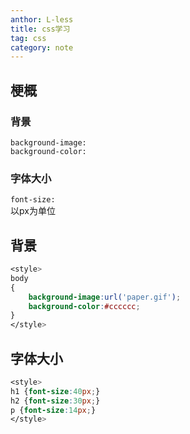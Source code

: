 ```yaml
---
anthor: L-less
title: css学习
tag: css
category: note
---
```

## 梗概
### 背景
`background-image:`\
`background-color:`
### 字体大小
`font-size:`\
以px为单位
## 背景
```css
<style>
body 
{
	background-image:url('paper.gif');
	background-color:#cccccc;
}
</style>
```
## 字体大小
```css
<style>
h1 {font-size:40px;}
h2 {font-size:30px;}
p {font-size:14px;}
</style>
```